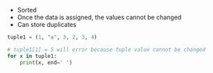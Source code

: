 - Sorted
- Once the data is assigned, the values cannot be changed
- Can store duplicates

```python
tuple1 = (1, "a", 3, 2, 3, 4)

# tuple1[1] = 5 will error because tuple value cannot be changed
for x in tuple1:
	print(x, end=' ')

```